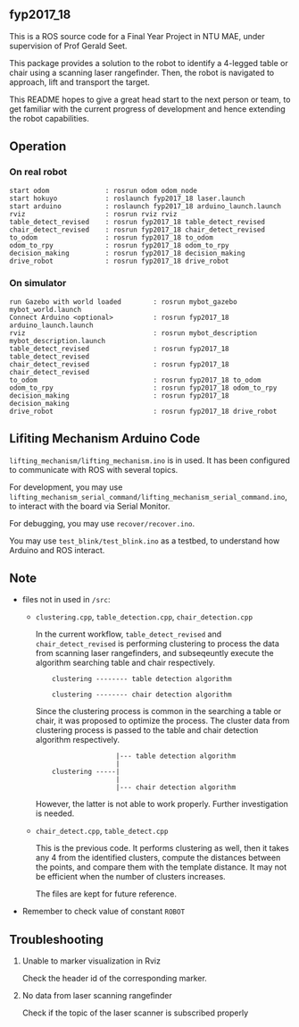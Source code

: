 fyp2017_18
----------

This is a ROS source code for a Final Year Project in NTU MAE, under supervision of Prof Gerald Seet. 

This package provides a solution to the robot to identify a 4-legged table or chair using a scanning laser rangefinder. Then, the robot is navigated to approach, lift and transport the target. 

This README hopes to give a great head start to the next person or team, to get familiar with the current progress of development and hence extending the robot capabilities. 

Operation
---------

### On real robot

```
start odom              : rosrun odom odom_node
start hokuyo            : roslaunch fyp2017_18 laser.launch
start arduino           : roslaunch fyp2017_18 arduino_launch.launch
rviz                    : rosrun rviz rviz
table_detect_revised    : rosrun fyp2017_18 table_detect_revised
chair_detect_revised    : rosrun fyp2017_18 chair_detect_revised
to_odom                 : rosrun fyp2017_18 to_odom
odom_to_rpy             : rosrun fyp2017_18 odom_to_rpy
decision_making         : rosrun fyp2017_18 decision_making
drive_robot             : rosrun fyp2017_18 drive_robot
```

### On simulator

```
run Gazebo with world loaded        : rosrun mybot_gazebo mybot_world.launch
Connect Arduino <optional>          : rosrun fyp2017_18 arduino_launch.launch
rviz                                : rosrun mybot_description mybot_description.launch
table_detect_revised                : rosrun fyp2017_18 table_detect_revised
chair_detect_revised                : rosrun fyp2017_18 chair_detect_revised
to_odom                             : rosrun fyp2017_18 to_odom
odom_to_rpy                         : rosrun fyp2017_18 odom_to_rpy
decision_making                     : rosrun fyp2017_18 decision_making
drive_robot                         : rosrun fyp2017_18 drive_robot

```

Lifiting Mechanism Arduino Code
-------------------------------

`lifting_mechanism/lifting_mechanism.ino` is in used. It has been configured to communicate with ROS with several topics. 

For development, you may use `lifting_mechanism_serial_command/lifting_mechanism_serial_command.ino`, to interact with the board via Serial Monitor.

For debugging, you may use `recover/recover.ino`.

You may use `test_blink/test_blink.ino` as a testbed, to understand how Arduino and ROS interact.


Note
----

* files not in used in `/src`:
    - `clustering.cpp`, `table_detection.cpp`, `chair_detection.cpp`
        
        In the current workflow, `table_detect_revised` and `chair_detect_revised` is performing clustering to process the data from scanning laser rangefinders, and subseqeuntly execute the algorithm searching table and chair respectively. 

        ```
            clustering -------- table detection algorithm
                        
            clustering -------- chair detection algorithm    
        ```

        Since the clustering process is common in the searching a table or chair, it was proposed to optimize the process. The cluster data from clustering process is passed to the table and chair detection algorithm respectively.

        ```
                            |--- table detection algorithm
                            |
            clustering -----|    
                            |
                            |--- chair detection algorithm
        ```

        However, the latter is not able to work properly. Further investigation is needed.

    - `chair_detect.cpp`, `table_detect.cpp`
        
        This is the previous code. It performs clustering as well, then it takes any 4 from the identified clusters, compute the distances between the points, and compare them with the template distance. It may not be efficient when the number of clusters increases. 

        The files are kept for future reference. 

* Remember to check value of constant `ROBOT`

Troubleshooting
---------------

1. Unable to marker visualization in Rviz
    
    Check the header id of the corresponding marker.

2. No data from laser scanning rangefinder
    
    Check if the topic of the laser scanner is subscribed properly

